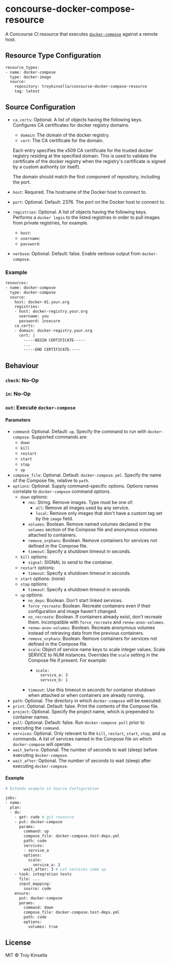 # concourse-docker-compose-resource

A Concourse CI resource that executes [`docker-compose`](https://docs.docker.com/compose/) 
against a remote host.

## Resource Type Configuration

```bash
resource_types:
- name: docker-compose
  type: docker-image
  source:
    repository: troykinsella/concourse-docker-compose-resource
    tag: latest
```

## Source Configuration

* `ca_certs`: Optional. A list of objects having the following keys.
  Configures CA certificates for docker registry domains.
  * `domain`: The domain of the docker registry.
  * `cert`: The CA certificate for the domain.

  Each entry specifies the x509 CA certificate for the trusted docker registry 
  residing at the specified domain. This is used to validate the certificate of 
  the docker registry when the registry's certificate is signed by a custom 
  authority (or itself).

  The domain should match the first component of repository, including the port. 

* `host`: Required. The hostname of the Docker host to connect to.
* `port`: Optional. Default: 2376. The port on the Docker host to connect to.
* `registries`: Optional. A list of objects having the following keys.
  Performs a `docker login` to the listed registries in order to pull images from
  private registries, for example. 
  * `host`: 
  * `username`:
  * `password`:
* `verbose`: Optional. Default: false. Enable verbose output from `docker-compose`.

### Example

```bash
resources:
- name: docker-compose
  type: docker-compose
  source:
    host: docker-01.your.org
    registries:
    - host: docker-registry.your.org
      username: you
      password: 1nsecure
    ca_certs:
    - domain: docker-registry.your.org
      cert: |
        -----BEGIN CERTIFICATE-----
        ...
        -----END CERTIFICATE-----
```

## Behaviour

### `check`: No-Op

### `in`: No-Op

### `out`: Execute `docker-compose`

#### Parameters

* `command`: Optional. Default: `up`. Specify the command to run with `docker-compose`.
  Supported commands are:
  * `down`
  * `kill`
  * `restart`
  * `start`
  * `stop`
  * `up`
* `compose_file`: Optional. Default: `docker-compose.yml`. Specify the name of the Compose file,
  relative to `path`.
* `options`: Optional. Supply command-specific options. Options names correlate to 
  `docker-compose` command options.
  * `down` options:
    * `rmi`: String. Remove images. Type must be one of:
      * `all`: Remove all images used by any service.
      * `local`: Remove only images that don't have a
        custom tag set by the `image` field.
    * `volumes`: Boolean. Remove named volumes declared in the `volumes`
      section of the Compose file and anonymous volumes attached to containers.
    * `remove_orphans`: Boolean. Remove containers for services not defined
      in the Compose file.
    * `timeout`: Specify a shutdown timeout in seconds.
  * `kill` options:
    * `signal`: SIGNAL to send to the container.
  * `restart` options:
    * `timeout`: Specify a shutdown timeout in seconds.
  * `start` options: (none)
  * `stop` options:
    * `timeout`: Specify a shutdown timeout in seconds.
  * `up` options:
    * `no_deps`: Boolean. Don't start linked services.
    * `force_recreate`: Boolean. Recreate containers even if their configuration
      and image haven't changed.
    * `no_recreate`: Boolean. If containers already exist, don't recreate
      them. Incompatible with `force_recreate` and `renew-anon-volumes`.
    * `renew-anon-volumes`: Boolean. Recreate anonymous volumes instead of retrieving
      data from the previous containers.
    * `remove_orphans`: Boolean. Remove containers for services not defined
      in the Compose file.
    * `scale`: Object of service name keys to scale integer values. 
       Scale SERVICE to NUM instances. Overrides the `scale` setting in the 
       Compose file if present. For example:
       * ```bash
         scale:
           service_a: 3
           service_b: 1
         ```
     * `timeout`: Use this timeout in seconds for container shutdown when attached or when 
       containers are already running.
* `path`: Optional. The directory in which `docker-compose` will be executed.
* `print`: Optional. Default: false. Print the contents of the Compose file.
* `project`: Optional. Specify the project name, which is prepended to container names.
* `pull`: Optional. Default: false. Run `docker-compose pull` prior to executing the `command`.
* `services`: Optional. Only relevant to the `kill`, `restart`, `start`, `stop`, and `up` commands. 
  A list of services named in the Compose file on which `docker-compose` will operate.
* `wait_before`: Optional. The number of seconds to wait (sleep) before executing `docker-compose`.
* `wait_after`: Optional. The number of seconds to wait (sleep) after executing `docker-compose`.

#### Example

```bash
# Extends example in Source Configuration

jobs:
- name:
  plan:
  - do:
    - get: code # git resource
    - put: docker-compose
      params:
        command: up
        compose_file: docker-compose.test-deps.yml
        path: code
        services:
        - service_a
        options:
          scale:
            service_a: 1
        wait_after: 3 # Let services come up
    - task: integration tests
      file: ...
      input_mapping:
        source: code
    ensure:
      put: docker-compose
      params:
        command: down
        compose_file: docker-compose.test-deps.yml
        path: code
        options:
          volumes: true
```

## License

MIT © Troy Kinsella
